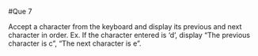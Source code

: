 #Que 7

Accept a character from the keyboard and display its previous and next character in order. Ex. If
the character entered is ‘d’, display “The previous character is c”, “The next character is e”.
